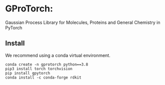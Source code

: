 # GProTorch: 
Gaussian Process Library for Molecules, Proteins and General Chemistry in PyTorch

## Install

We recommend using a conda virtual environment.

```
conda create -n gprotorch python==3.8
pip3 install torch torchvision
pip install gpytorch
conda install -c conda-forge rdkit
```
